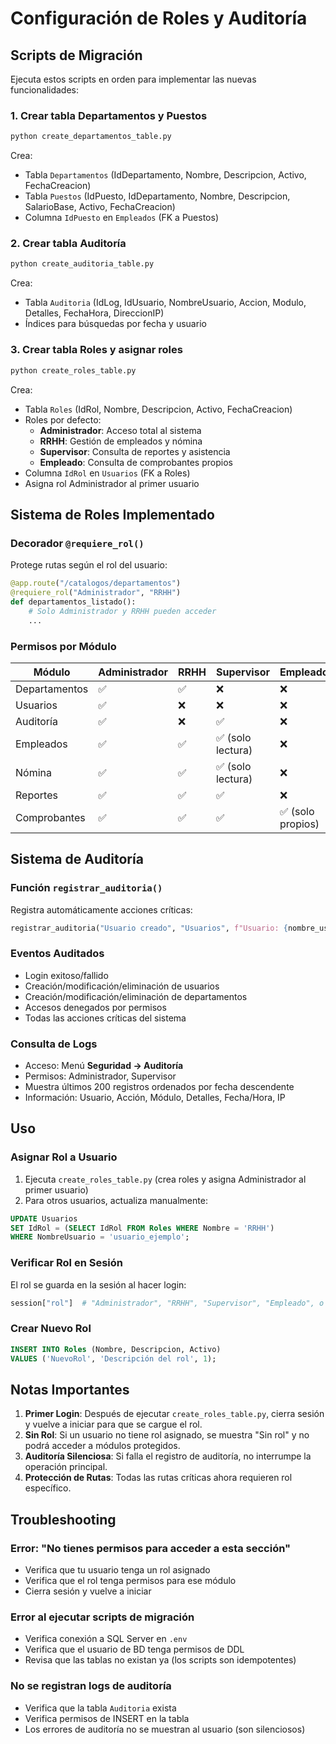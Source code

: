 # Configuración de Roles y Auditoría

## Scripts de Migración

Ejecuta estos scripts en orden para implementar las nuevas funcionalidades:

### 1. Crear tabla Departamentos y Puestos
```bash
python create_departamentos_table.py
```
Crea:
- Tabla `Departamentos` (IdDepartamento, Nombre, Descripcion, Activo, FechaCreacion)
- Tabla `Puestos` (IdPuesto, IdDepartamento, Nombre, Descripcion, SalarioBase, Activo, FechaCreacion)
- Columna `IdPuesto` en `Empleados` (FK a Puestos)

### 2. Crear tabla Auditoría
```bash
python create_auditoria_table.py
```
Crea:
- Tabla `Auditoria` (IdLog, IdUsuario, NombreUsuario, Accion, Modulo, Detalles, FechaHora, DireccionIP)
- Índices para búsquedas por fecha y usuario

### 3. Crear tabla Roles y asignar roles
```bash
python create_roles_table.py
```
Crea:
- Tabla `Roles` (IdRol, Nombre, Descripcion, Activo, FechaCreacion)
- Roles por defecto:
  - **Administrador**: Acceso total al sistema
  - **RRHH**: Gestión de empleados y nómina
  - **Supervisor**: Consulta de reportes y asistencia
  - **Empleado**: Consulta de comprobantes propios
- Columna `IdRol` en `Usuarios` (FK a Roles)
- Asigna rol Administrador al primer usuario

## Sistema de Roles Implementado

### Decorador `@requiere_rol()`
Protege rutas según el rol del usuario:

```python
@app.route("/catalogos/departamentos")
@requiere_rol("Administrador", "RRHH")
def departamentos_listado():
    # Solo Administrador y RRHH pueden acceder
    ...
```

### Permisos por Módulo

| Módulo | Administrador | RRHH | Supervisor | Empleado |
|--------|--------------|------|------------|----------|
| Departamentos | ✅ | ✅ | ❌ | ❌ |
| Usuarios | ✅ | ❌ | ❌ | ❌ |
| Auditoría | ✅ | ❌ | ✅ | ❌ |
| Empleados | ✅ | ✅ | ✅ (solo lectura) | ❌ |
| Nómina | ✅ | ✅ | ✅ (solo lectura) | ❌ |
| Reportes | ✅ | ✅ | ✅ | ❌ |
| Comprobantes | ✅ | ✅ | ✅ | ✅ (solo propios) |

## Sistema de Auditoría

### Función `registrar_auditoria()`
Registra automáticamente acciones críticas:

```python
registrar_auditoria("Usuario creado", "Usuarios", f"Usuario: {nombre_usuario}")
```

### Eventos Auditados
- Login exitoso/fallido
- Creación/modificación/eliminación de usuarios
- Creación/modificación/eliminación de departamentos
- Accesos denegados por permisos
- Todas las acciones críticas del sistema

### Consulta de Logs
- Acceso: Menú **Seguridad → Auditoría**
- Permisos: Administrador, Supervisor
- Muestra últimos 200 registros ordenados por fecha descendente
- Información: Usuario, Acción, Módulo, Detalles, Fecha/Hora, IP

## Uso

### Asignar Rol a Usuario
1. Ejecuta `create_roles_table.py` (crea roles y asigna Administrador al primer usuario)
2. Para otros usuarios, actualiza manualmente:
```sql
UPDATE Usuarios 
SET IdRol = (SELECT IdRol FROM Roles WHERE Nombre = 'RRHH')
WHERE NombreUsuario = 'usuario_ejemplo';
```

### Verificar Rol en Sesión
El rol se guarda en la sesión al hacer login:
```python
session["rol"]  # "Administrador", "RRHH", "Supervisor", "Empleado", o "Sin rol"
```

### Crear Nuevo Rol
```sql
INSERT INTO Roles (Nombre, Descripcion, Activo)
VALUES ('NuevoRol', 'Descripción del rol', 1);
```

## Notas Importantes

1. **Primer Login**: Después de ejecutar `create_roles_table.py`, cierra sesión y vuelve a iniciar para que se cargue el rol.
2. **Sin Rol**: Si un usuario no tiene rol asignado, se muestra "Sin rol" y no podrá acceder a módulos protegidos.
3. **Auditoría Silenciosa**: Si falla el registro de auditoría, no interrumpe la operación principal.
4. **Protección de Rutas**: Todas las rutas críticas ahora requieren rol específico.

## Troubleshooting

### Error: "No tienes permisos para acceder a esta sección"
- Verifica que tu usuario tenga un rol asignado
- Verifica que el rol tenga permisos para ese módulo
- Cierra sesión y vuelve a iniciar

### Error al ejecutar scripts de migración
- Verifica conexión a SQL Server en `.env`
- Verifica que el usuario de BD tenga permisos de DDL
- Revisa que las tablas no existan ya (los scripts son idempotentes)

### No se registran logs de auditoría
- Verifica que la tabla `Auditoria` exista
- Verifica permisos de INSERT en la tabla
- Los errores de auditoría no se muestran al usuario (son silenciosos)
